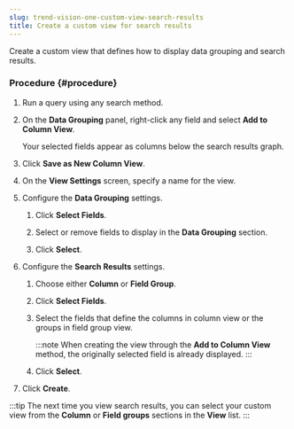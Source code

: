 ```yaml
---
slug: trend-vision-one-custom-view-search-results
title: Create a custom view for search results
---
```


Create a custom view that defines how to display data grouping and search results.

### Procedure {#procedure}

1.  Run a query using any search method.

2.  On the **Data Grouping** panel, right-click any field and select **Add to Column View**.

    Your selected fields appear as columns below the search results graph.

3.  Click **Save as New Column View**.

4.  On the **View Settings** screen, specify a name for the view.

5.  Configure the **Data Grouping** settings.

    1.  Click **Select Fields**.

    2.  Select or remove fields to display in the **Data Grouping** section.

    3.  Click **Select**.

6.  Configure the **Search Results** settings.

    1.  Choose either **Column** or **Field Group**.

    2.  Click **Select Fields**.

    3.  Select the fields that define the columns in column view or the groups in field group view.

        :::note
        When creating the view through the **Add to Column View** method, the originally selected field is already displayed.
        :::

    4.  Click **Select**.

7.  Click **Create**.

:::tip
The next time you view search results, you can select your custom view from the **Column** or **Field groups** sections in the **View** list.
:::
